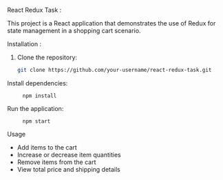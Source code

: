  React Redux Task :

This project is a React application that demonstrates the use of Redux for state management in a shopping cart scenario.

 Installation :

1. Clone the repository:
   ```bash
   git clone https://github.com/your-username/react-redux-task.git

Install dependencies:

         npm install

Run the application:

         npm start



Usage

- Add items to the cart
- Increase or decrease item quantities
- Remove items from the cart
- View total price and shipping details


